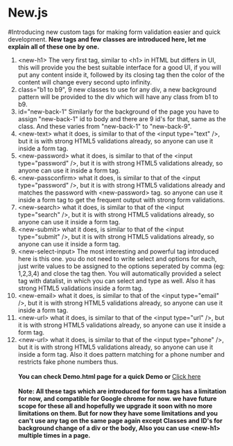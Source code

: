 # New.js
#Introducing new custom tags for making form validation easier and quick development.
<b>New tags and few classes are introduced here, let me explain all of these one by one.</b>

1. &lt;new-h1&gt; The very first tag, similar to &lt;h1&gt; in HTML but differs in UI, this will provide you the best suitable interface for a good UI, if you will put any content inside it, followed by its closing tag then the color of the content will change every second upto infinity.
2. class="b1 to b9", 9 new classes to use for any div, a new background pattern will be provided to the div which will have any class from b1 to b9.
3. id="new-back-1" Similarly for the background of the page you have to assign "new-back-1" id to body and there are 9 id's for that, same as the class. And these varies from "new-back-1" to "new-back-9".
4. &lt;new-text&gt; what it does, is similar to that of the &lt;input type=&quot;text&quot; /&gt;, but it is with strong HTML5 validations already, so anyone can use it inside a form tag.
5. &lt;new-password&gt; what it does, is similar to that of the &lt;input type=&quot;password&quot; /&gt;, but it is with strong HTML5 validations already, so anyone can use it inside a form tag.
6. &lt;new-passconfirm&gt; what it does, is similar to that of the &lt;input type=&quot;password&quot; /&gt;, but it is with strong HTML5 validations already and matches the password with &lt;new-password&gt; tag. so anyone can use it inside a form tag to get the frequent output with strong form validations.
7. &lt;new-search&gt; what it does, is similar to that of the &lt;input type=&quot;search&quot; /&gt;, but it is with strong HTML5 validations already, so anyone can use it inside a form tag.
8. &lt;new-submit&gt; what it does, is similar to that of the &lt;input type=&quot;submit&quot; /&gt;, but it is with strong HTML5 validations already, so anyone can use it inside a form tag.
9. &lt;new-select-input&gt; The most interesting and powerful tag introduced here is this one. you do not need to write select and options for each, just write values to be assigned to the options seperated by comma (eg: 1,2,3,4) and close the tag then. You will automatically provided a select tag with datalist, in which you can select and type as well. Also it has strong HTML5 validations inside a form tag.
10. &lt;new-email&gt; what it does, is similar to that of the &lt;input type=&quot;email&quot; /&gt;, but it is with strong HTML5 validations already, so anyone can use it inside a form tag.
11. &lt;new-url&gt; what it does, is similar to that of the &lt;input type=&quot;url&quot; /&gt;, but it is with strong HTML5 validations already, so anyone can use it inside a form tag.
12. &lt;new-url&gt; what it does, is similar to that of the &lt;input type=&quot;phone&quot; /&gt;, but it is with strong HTML5 validations already, so anyone can use it inside a form tag. Also it does pattern matching for a phone number and restricts fake phone numbers thus.
<br /><br />
<b>You can check Demo.html page for a quick Demo or </b> 
<a href='https://cdn.rawgit.com/abhishekvats/New.js/master/Demo.html'>Click here</a><br /><br />
<b>Note: All these tags which are introduced for form tags has a limitation for now, and compatible for Google chrome for now. we have future scope for these all and hopefully we upgrade it soon with no more limitations on them. But for now they have some limitations and you can't use any tag on the same page again except Classes and ID's for background change of a div or the body, Also you can use &lt;new-h1&gt; multiple times in a page.</b>


